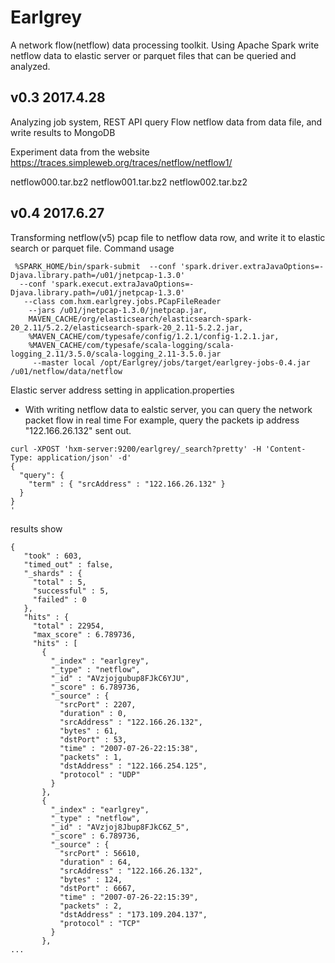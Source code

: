 # Earlgrey

A network flow(netflow) data processing toolkit.
Using Apache Spark write netflow data to elastic server or parquet files that can be queried and analyzed.

## v0.3 2017.4.28
Analyzing job system, REST API
query Flow netflow data from data file, and write results to MongoDB

Experiment  data from the website
https://traces.simpleweb.org/traces/netflow/netflow1/

netflow000.tar.bz2
netflow001.tar.bz2
netflow002.tar.bz2

## v0.4 2017.6.27
Transforming netflow(v5) pcap file to netflow data row, and write it to elastic search or parquet file.
Command usage
```console
 %SPARK_HOME/bin/spark-submit  --conf 'spark.driver.extraJavaOptions=-Djava.library.path=/u01/jnetpcap-1.3.0'
  --conf 'spark.execut.extraJavaOptions=-Djava.library.path=/u01/jnetpcap-1.3.0'
   --class com.hxm.earlgrey.jobs.PCapFileReader
    --jars /u01/jnetpcap-1.3.0/jnetpcap.jar,
    MAVEN_CACHE/org/elasticsearch/elasticsearch-spark-20_2.11/5.2.2/elasticsearch-spark-20_2.11-5.2.2.jar,
    %MAVEN_CACHE/com/typesafe/config/1.2.1/config-1.2.1.jar,
    %MAVEN_CACHE/com/typesafe/scala-logging/scala-logging_2.11/3.5.0/scala-logging_2.11-3.5.0.jar
     --master local /opt/Earlgrey/jobs/target/earlgrey-jobs-0.4.jar /u01/netflow/data/netflow

```
Elastic server address setting in  application.properties

* With writing netflow data to ealstic server, you can query the network packet flow in real time
For example, query the packets ip address "122.166.26.132" sent out.
 ```console
 curl -XPOST 'hxm-server:9200/earlgrey/_search?pretty' -H 'Content-Type: application/json' -d'
 {
   "query": {
     "term" : { "srcAddress" : "122.166.26.132" }
   }
 }
 '
 ```
 results show
 ```console
 {
    "took" : 603,
    "timed_out" : false,
    "_shards" : {
      "total" : 5,
      "successful" : 5,
      "failed" : 0
    },
    "hits" : {
      "total" : 22954,
      "max_score" : 6.789736,
      "hits" : [
        {
          "_index" : "earlgrey",
          "_type" : "netflow",
          "_id" : "AVzjojgubup8FJkC6YJU",
          "_score" : 6.789736,
          "_source" : {
            "srcPort" : 2207,
            "duration" : 0,
            "srcAddress" : "122.166.26.132",
            "bytes" : 61,
            "dstPort" : 53,
            "time" : "2007-07-26-22:15:38",
            "packets" : 1,
            "dstAddress" : "122.166.254.125",
            "protocol" : "UDP"
          }
        },
        {
          "_index" : "earlgrey",
          "_type" : "netflow",
          "_id" : "AVzjoj8Jbup8FJkC6Z_5",
          "_score" : 6.789736,
          "_source" : {
            "srcPort" : 56610,
            "duration" : 64,
            "srcAddress" : "122.166.26.132",
            "bytes" : 124,
            "dstPort" : 6667,
            "time" : "2007-07-26-22:15:39",
            "packets" : 2,
            "dstAddress" : "173.109.204.137",
            "protocol" : "TCP"
          }
        },
...
 ```